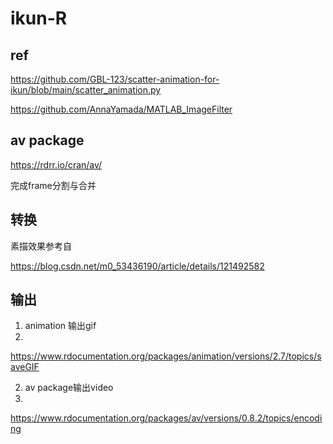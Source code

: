 # ikun-R
## ref
https://github.com/GBL-123/scatter-animation-for-ikun/blob/main/scatter_animation.py

https://github.com/AnnaYamada/MATLAB_ImageFilter

## av package
https://rdrr.io/cran/av/

完成frame分割与合并

## 转换
素描效果参考自

https://blog.csdn.net/m0_53436190/article/details/121492582

##  输出
1. animation 输出gif
2. 
https://www.rdocumentation.org/packages/animation/versions/2.7/topics/saveGIF

2. av package输出video
3. 
https://www.rdocumentation.org/packages/av/versions/0.8.2/topics/encoding
